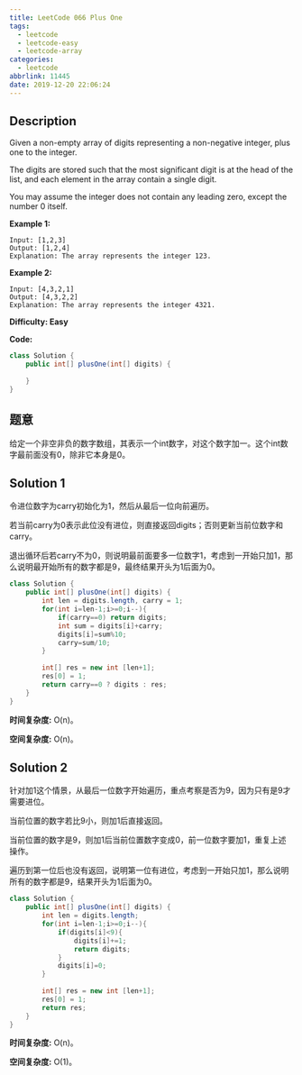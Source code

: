 ```yaml
---
title: LeetCode 066 Plus One
tags:
  - leetcode
  - leetcode-easy
  - leetcode-array
categories:
  - leetcode
abbrlink: 11445
date: 2019-12-20 22:06:24
---
```


## Description

Given a non-empty array of digits representing a non-negative integer, plus one to the integer.

The digits are stored such that the most significant digit is at the head of the list, and each element in the array contain a single digit.

You may assume the integer does not contain any leading zero, except the number 0 itself.

**Example 1:**

```
Input: [1,2,3]
Output: [1,2,4]
Explanation: The array represents the integer 123.
```

**Example 2:**

```
Input: [4,3,2,1]
Output: [4,3,2,2]
Explanation: The array represents the integer 4321.
```

**Difficulty: Easy**

**Code:**

```java
class Solution {
    public int[] plusOne(int[] digits) {
        
    }
}
```

## 题意

给定一个非空非负的数字数组，其表示一个int数字，对这个数字加一。这个int数字最前面没有0，除非它本身是0。

<!-- more -->

## Solution 1

令进位数字为carry初始化为1，然后从最后一位向前遍历。

若当前carry为0表示此位没有进位，则直接返回digits；否则更新当前位数字和carry。

退出循环后若carry不为0，则说明最前面要多一位数字1，考虑到一开始只加1，那么说明最开始所有的数字都是9，最终结果开头为1后面为0。

```java
class Solution {
    public int[] plusOne(int[] digits) {
        int len = digits.length, carry = 1;
        for(int i=len-1;i>=0;i--){
            if(carry==0) return digits;
            int sum = digits[i]+carry;
            digits[i]=sum%10;
            carry=sum/10;
        }
        
        int[] res = new int [len+1];
        res[0] = 1;
        return carry==0 ? digits : res;
    }
}
```

**时间复杂度:** O(n)。

**空间复杂度:** O(n)。

## Solution 2

针对加1这个情景，从最后一位数字开始遍历，重点考察是否为9，因为只有是9才需要进位。

当前位置的数字若比9小，则加1后直接返回。

当前位置的数字是9，则加1后当前位置数字变成0，前一位数字要加1，重复上述操作。

遍历到第一位后也没有返回，说明第一位有进位，考虑到一开始只加1，那么说明所有的数字都是9，结果开头为1后面为0。

```java
class Solution {
    public int[] plusOne(int[] digits) {
        int len = digits.length;
        for(int i=len-1;i>=0;i--){
            if(digits[i]<9){
                digits[i]+=1;
                return digits;
            }
            digits[i]=0;
        }
        
        int[] res = new int [len+1];
        res[0] = 1;
        return res;
    }
}
```

**时间复杂度:** O(n)。

**空间复杂度:** O(1)。

